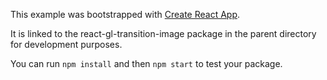 This example was bootstrapped with [Create React App](https://github.com/facebook/create-react-app).

It is linked to the react-gl-transition-image package in the parent directory for development purposes.

You can run `npm install` and then `npm start` to test your package.
